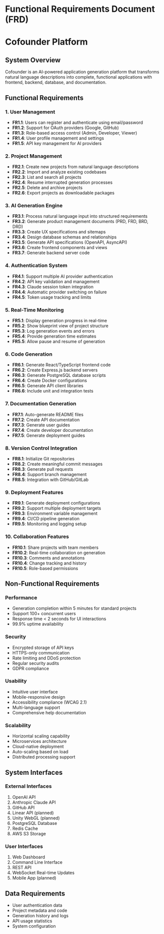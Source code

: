 # Functional Requirements Document (FRD)
# Cofounder Platform

## System Overview
Cofounder is an AI-powered application generation platform that transforms natural language descriptions into complete, functional applications with frontend, backend, database, and documentation.

## Functional Requirements

### 1. User Management
- **FR1.1**: Users can register and authenticate using email/password
- **FR1.2**: Support for OAuth providers (Google, GitHub)
- **FR1.3**: Role-based access control (Admin, Developer, Viewer)
- **FR1.4**: User profile management and settings
- **FR1.5**: API key management for AI providers

### 2. Project Management
- **FR2.1**: Create new projects from natural language descriptions
- **FR2.2**: Import and analyze existing codebases
- **FR2.3**: List and search all projects
- **FR2.4**: Resume interrupted generation processes
- **FR2.5**: Delete and archive projects
- **FR2.6**: Export projects as downloadable packages

### 3. AI Generation Engine
- **FR3.1**: Process natural language input into structured requirements
- **FR3.2**: Generate product management documents (PRD, FRD, BRD, DRD)
- **FR3.3**: Create UX specifications and sitemaps
- **FR3.4**: Design database schemas and relationships
- **FR3.5**: Generate API specifications (OpenAPI, AsyncAPI)
- **FR3.6**: Create frontend components and views
- **FR3.7**: Generate backend server code

### 4. Authentication System
- **FR4.1**: Support multiple AI provider authentication
- **FR4.2**: API key validation and management
- **FR4.3**: Claude session token integration
- **FR4.4**: Automatic provider switching on failure
- **FR4.5**: Token usage tracking and limits

### 5. Real-Time Monitoring
- **FR5.1**: Display generation progress in real-time
- **FR5.2**: Show blueprint view of project structure
- **FR5.3**: Log generation events and errors
- **FR5.4**: Provide generation time estimates
- **FR5.5**: Allow pause and resume of generation

### 6. Code Generation
- **FR6.1**: Generate React/TypeScript frontend code
- **FR6.2**: Create Express.js backend servers
- **FR6.3**: Generate PostgreSQL database scripts
- **FR6.4**: Create Docker configurations
- **FR6.5**: Generate API client libraries
- **FR6.6**: Include unit and integration tests

### 7. Documentation Generation
- **FR7.1**: Auto-generate README files
- **FR7.2**: Create API documentation
- **FR7.3**: Generate user guides
- **FR7.4**: Create developer documentation
- **FR7.5**: Generate deployment guides

### 8. Version Control Integration
- **FR8.1**: Initialize Git repositories
- **FR8.2**: Create meaningful commit messages
- **FR8.3**: Generate pull requests
- **FR8.4**: Support branch management
- **FR8.5**: Integration with GitHub/GitLab

### 9. Deployment Features
- **FR9.1**: Generate deployment configurations
- **FR9.2**: Support multiple deployment targets
- **FR9.3**: Environment variable management
- **FR9.4**: CI/CD pipeline generation
- **FR9.5**: Monitoring and logging setup

### 10. Collaboration Features
- **FR10.1**: Share projects with team members
- **FR10.2**: Real-time collaboration on generation
- **FR10.3**: Comments and annotations
- **FR10.4**: Change tracking and history
- **FR10.5**: Role-based permissions

## Non-Functional Requirements

### Performance
- Generation completion within 5 minutes for standard projects
- Support 100+ concurrent users
- Response time < 2 seconds for UI interactions
- 99.9% uptime availability

### Security
- Encrypted storage of API keys
- HTTPS-only communication
- Rate limiting and DDoS protection
- Regular security audits
- GDPR compliance

### Usability
- Intuitive user interface
- Mobile-responsive design
- Accessibility compliance (WCAG 2.1)
- Multi-language support
- Comprehensive help documentation

### Scalability
- Horizontal scaling capability
- Microservices architecture
- Cloud-native deployment
- Auto-scaling based on load
- Distributed processing support

## System Interfaces

### External Interfaces
1. OpenAI API
2. Anthropic Claude API
3. GitHub API
4. Linear API (planned)
5. Unity WebGL (planned)
6. PostgreSQL Database
7. Redis Cache
8. AWS S3 Storage

### User Interfaces
1. Web Dashboard
2. Command Line Interface
3. REST API
4. WebSocket Real-time Updates
5. Mobile App (planned)

## Data Requirements
- User authentication data
- Project metadata and code
- Generation history and logs
- API usage statistics
- System configuration